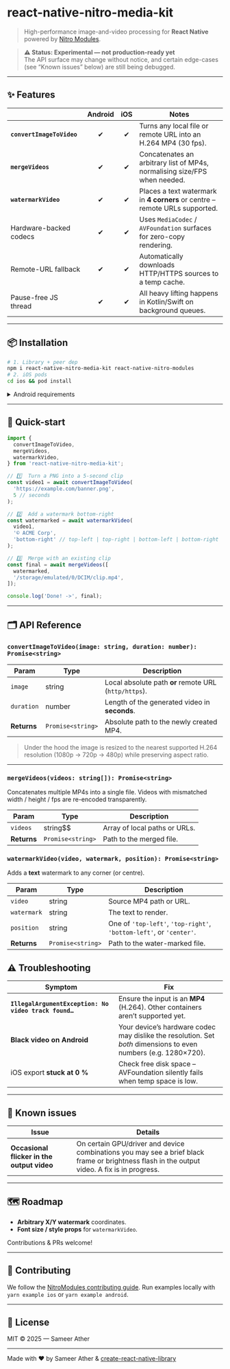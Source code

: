 # react-native-nitro-media-kit

> High-performance image-and-video processing for **React Native** powered by [Nitro Modules](https://nitro.margelo.com/).

> **⚠️ Status: Experimental — not production-ready yet**  
> The API surface may change without notice, and certain edge-cases (see “Known issues” below) are still being debugged.

---

## ✨ Features

|                           | Android | iOS | Notes                                                                       |
| ------------------------- | :-----: | :-: | --------------------------------------------------------------------------- |
| **`convertImageToVideo`** |   ✔︎   | ✔︎ | Turns any local file or remote URL into an H.264 MP4 (30 fps).              |
| **`mergeVideos`**         |   ✔︎   | ✔︎ | Concatenates an arbitrary list of MP4s, normalising size/FPS when needed.   |
| **`watermarkVideo`**      |   ✔︎   | ✔︎ | Places a text watermark in **4 corners** or centre – remote URLs supported. |
| Hardware-backed codecs    |   ✔︎   | ✔︎ | Uses `MediaCodec` / `AVFoundation` surfaces for zero-copy rendering.        |
| Remote-URL fallback       |   ✔︎   | ✔︎ | Automatically downloads HTTP/HTTPS sources to a temp cache.                 |
| Pause-free JS thread      |   ✔︎   | ✔︎ | All heavy lifting happens in Kotlin/Swift on background queues.             |

---

## 📦 Installation

```sh
# 1. Library + peer dep
npm i react-native-nitro-media-kit react-native-nitro-modules
# 2. iOS pods
cd ios && pod install
```

<details>
<summary>Android requirements</summary>

- **minSdkVersion 24+**
  (`android/app/build.gradle`)
- The library already declares `compileSdk`/`targetSdk` via NitroModules’ BOM; no extra setup.

</details>

---

## 🏁 Quick-start

```ts
import {
  convertImageToVideo,
  mergeVideos,
  watermarkVideo,
} from 'react-native-nitro-media-kit';

// 1️⃣  Turn a PNG into a 5-second clip
const video1 = await convertImageToVideo(
  'https://example.com/banner.png',
  5 // seconds
);

// 2️⃣  Add a watermark bottom-right
const watermarked = await watermarkVideo(
  video1,
  '© ACME Corp',
  'bottom-right' // top-left | top-right | bottom-left | bottom-right | center
);

// 3️⃣  Merge with an existing clip
const final = await mergeVideos([
  watermarked,
  '/storage/emulated/0/DCIM/clip.mp4',
]);

console.log('Done! ->', final);
```

---

## 🗂️ API Reference

### `convertImageToVideo(image: string, duration: number): Promise<string>`

| Param       | Type              | Description                                           |
| ----------- | ----------------- | ----------------------------------------------------- |
| `image`     | string            | Local absolute path **or** remote URL (`http/https`). |
| `duration`  | number            | Length of the generated video in **seconds**.         |
| **Returns** | `Promise<string>` | Absolute path to the newly created MP4.               |

> Under the hood the image is resized to the nearest supported H.264 resolution
> (1080p → 720p → 480p) while preserving aspect ratio.

---

### `mergeVideos(videos: string[]): Promise<string>`

Concatenates multiple MP4s into a single file.
Videos with mismatched width / height / fps are re-encoded transparently.

| Param       | Type              | Description                   |
| ----------- | ----------------- | ----------------------------- |
| `videos`    | string$$          | Array of local paths or URLs. |
| **Returns** | `Promise<string>` | Path to the merged file.      |

### `watermarkVideo(video, watermark, position): Promise<string>`

Adds a **text** watermark to any corner (or centre).

| Param       | Type              | Description                                                         |
| ----------- | ----------------- | ------------------------------------------------------------------- |
| `video`     | string            | Source MP4 path or URL.                                             |
| `watermark` | string            | The text to render.                                                 |
| `position`  | string            | One of `'top-left'`, `'top-right'`, `'bottom-left'`, or `'center'`. |
| **Returns** | `Promise<string>` | Path to the water-marked file.                                      |

## ⚠️ Troubleshooting

| Symptom                                               | Fix                                                                                                             |
| ----------------------------------------------------- | --------------------------------------------------------------------------------------------------------------- |
| **`IllegalArgumentException: No video track found…`** | Ensure the input is an **MP4** (H.264). Other containers aren’t supported yet.                                  |
| **Black video on Android**                            | Your device’s hardware codec may dislike the resolution. Set _both_ dimensions to even numbers (e.g. 1280×720). |
| iOS export **stuck at 0 %**                           | Check free disk space – AVFoundation silently fails when temp space is low.                                     |

---

## 🐞 Known issues

| Issue                                      | Details                                                                                                                                      |
| ------------------------------------------ | -------------------------------------------------------------------------------------------------------------------------------------------- |
| **Occasional flicker in the output video** | On certain GPU/driver and device combinations you may see a brief black frame or brightness flash in the output video. A fix is in progress. |

---

## 🗺️ Roadmap

- **Arbitrary X/Y watermark** coordinates.
- **Font size / style props** for `watermarkVideo`.

Contributions & PRs welcome!

---

## 🤝 Contributing

We follow the [NitroModules contributing guide](CONTRIBUTING.md).
Run examples locally with `yarn example ios` or `yarn example android`.

---

## 📄 License

MIT © 2025 — Sameer Ather

---

Made with ❤️ by Sameer Ather & [create-react-native-library](https://github.com/callstack/react-native-builder-bob)

